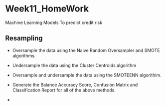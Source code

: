 # Week11_HomeWork
Machine Learning Models To predict credit risk

## Resampling

- Oversample the data using the Naive Random Oversampler and SMOTE algorithms.
- Undersample the data using the Cluster Centroids algorithm
- Oversample and undersample the data using the SMOTEENN algorithim.
- Generate the Balance Accuracy Score, Confusion Matrix and Classification Report for all of the above methods.

-
